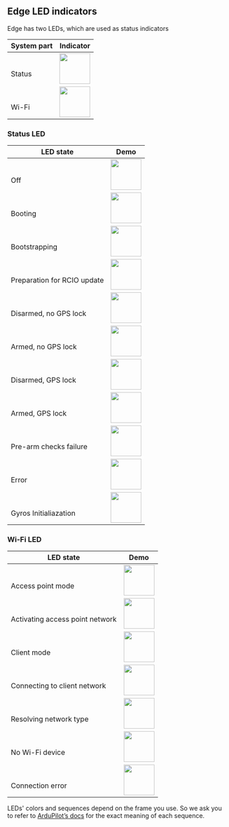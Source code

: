 ## Edge LED indicators

Edge has two LEDs, which are used as status indicators

| System part | Indicator |
|-----------|------|
|<div style="margin-top: 25px">Status</div>|<div><img src="../img/led-status/status_led_green.png" style="height: 70px;"></div>  |
|<div style="margin-top: 25px">Wi-Fi</div>|<div><img src="../img/led-status/wifi_led_blue.png" style="height: 70px;"></div>  |

### Status LED

| LED state | Demo |
|-----------|------|
|<div style="margin-top: 25px">Off</div>|<div><img src="../img/led-status/status_led_inactive.png" style="height: 70px;"></div>  |
|<div style="margin-top: 25px">Booting</div>|<div><img src="../img/led-status/status_led_white_blinking.gif" style="height: 70px;"></div>  |
|<div style="margin-top: 25px">Bootstrapping</div>|<div><img src="../img/led-status/status_led_white.png" style="height: 70px;"></div>  |
|<div style="margin-top: 25px">Preparation for RCIO update </div>|<div><img src="../img/led-status/status_led_cyan_blinking.gif" style="height: 70px;"></div>  |
|<div style="margin-top: 25px">Disarmed, no GPS lock</div>|<div><img src="../img/led-status/status_led_blue_blinking.gif" style="height: 70px;"></div>  |
|<div style="margin-top: 25px">Armed, no GPS lock</div>|<div><img src="../img/led-status/status_led_blue.png" style="height: 70px;"></div>  |
|<div style="margin-top: 25px">Disarmed, GPS lock</div>|<div><img src="../img/led-status/status_led_green_blinking.gif" style="height: 70px;"></div>  |
|<div style="margin-top: 25px">Armed, GPS lock</div>|<div><img src="../img/led-status/status_led_green.png" style="height: 70px;"></div>  |
|<div style="margin-top: 25px">Pre-arm checks failure</div>|<div><img src="../img/led-status/status_led_yellow_blinking.gif" style="height: 70px;"></div>  |
|<div style="margin-top: 25px">Error</div>|<div><img src="../img/led-status/status_led_red.png" style="height: 70px;"></div>  |
|<div style="margin-top: 25px">Gyros Initialiazation</div>|<div><img src="../img/led-status/status_led_red_blue_blinking.gif" style="height: 70px;"></div>  |

### Wi-Fi LED

| LED state | Demo |
|-----------|------|
|<div style="margin-top: 25px">Access point mode</div>|<div><img src="../img/led-status/wifi_led_blue.png" style="height: 70px;"></div>  |
|<div style="margin-top: 25px">Activating access point network</div>|<div><img src="../img/led-status/wi-fi_led_blue_blinking.gif" style="height: 70px;"></div>  |
|<div style="margin-top: 25px">Client mode</div>|<div><img src="../img/led-status/wifi_led_green.png" style="height: 70px;"></div>  |
|<div style="margin-top: 25px">Connecting to client network</div>|<div><img src="../img/led-status/wi-fi_led_green_blinking.gif" style="height: 70px;"></div>  |
|<div style="margin-top: 25px">Resolving network type</div>|<div><img src="../img/led-status/wi-fi_led_white_blinking.gif" style="height: 70px;"></div>  |
|<div style="margin-top: 25px">No Wi-Fi device</div>|<div><img src="../img/led-status/wifi_led_red.png" style="height: 70px;"></div>  |
|<div style="margin-top: 25px">Connection error</div>|<div><img src="../img/led-status/wi-fi_led_red_blinking.gif" style="height: 70px;"></div>  |

LEDs' colors and sequences depend on the frame you use. So we ask you to refer 
to [ArduPilot’s docs](http://ardupilot.org/copter/docs/common-leds-pixhawk.html) for the exact meaning of each sequence.
